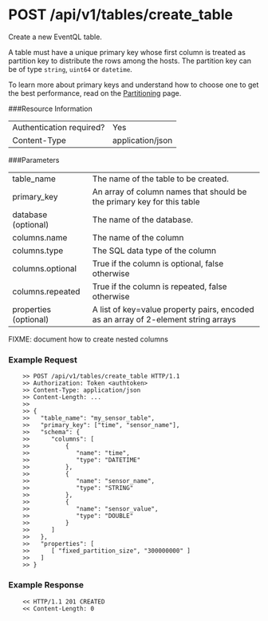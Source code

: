 POST /api/v1/tables/create_table
================

Create a new EventQL table.<br>

A table must have a unique primary key whose first column is treated as
partition key to distribute the rows among the hosts. The partition key can be
of type `string`, `uint64` or `datetime`. 

To learn more about primary keys and understand how to choose one to get the
best performance, read on the [Partitioning](../../../../tables/partitioning/) page.

###Resource Information
<table class='http_api create_table'>
  <tr>
    <td>Authentication required?</td>
    <td>Yes</td>
  </tr>
  <tr>
    <td>Content-Type</td>
    <td>application/json</td>
  </tr>
</table>

###Parameters
<table class='http_api create_table'>
  <tr>
    <td>table_name</td>
    <td>The name of the table to be created.</td>
  </tr>
  <tr>
    <td>primary_key</td>
    <td>An array of column names that should be the primary key for this table</td>
  </tr>
  <tr>
    <td>database (optional)</td>
    <td>The name of the database.
  </tr>
  <tr>
    <td>columns.name</td>
    <td>The name of the column</td>
  </tr>
  <tr>
    <td>columns.type</td>
    <td>The SQL data type of the column</td>
  </tr>
  <tr>
    <td>columns.optional</td>
    <td>True if the column is optional, false otherwise</td>
  </tr>
  <tr>
    <td>columns.repeated</td>
    <td>True if the column is repeated, false otherwise</td>
  </tr>
  <tr>
    <td>properties (optional)</td>
    <td>A list of key=value property pairs, encoded as an array of 2-element string arrays</td>
  </tr>
</table>

FIXME: document how to create nested columns

### Example Request

        >> POST /api/v1/tables/create_table HTTP/1.1
        >> Authorization: Token <authtoken>
        >> Content-Type: application/json
        >> Content-Length: ...
        >>
        >> {
        >>   "table_name": "my_sensor_table",
        >>   "primary_key": ["time", "sensor_name"],
        >>   "schema": {
        >>      "columns": [
        >>          {
        >>             "name": "time",
        >>             "type": "DATETIME"
        >>          },
        >>          {
        >>             "name": "sensor_name",
        >>             "type": "STRING"
        >>          },
        >>          {
        >>             "name": "sensor_value",
        >>             "type": "DOUBLE"
        >>          }
        >>      ]
        >>   },
        >>   "properties": [
        >>      [ "fixed_partition_size", "300000000" ]
        >>   ]
        >> }

### Example Response

        << HTTP/1.1 201 CREATED
        << Content-Length: 0

